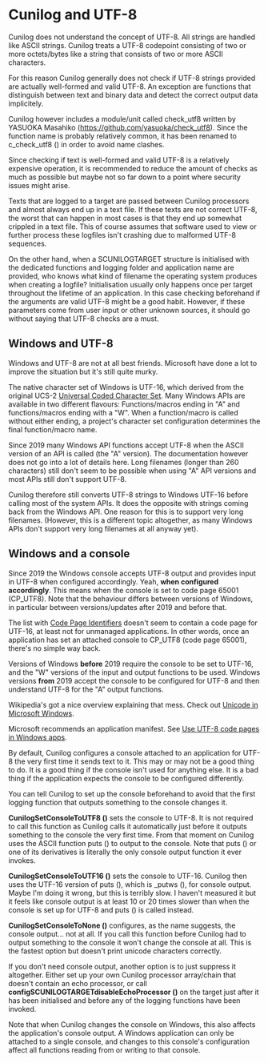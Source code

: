 
# Cunilog and UTF-8

Cunilog does not understand the concept of UTF-8. All strings are handled like
ASCII strings. Cunilog treats a UTF-8 codepoint consisting of two or more
octets/bytes like a string that consists of two or more ASCII characters.

For this reason Cunilog generally does not check if UTF-8 strings provided are
actually well-formed and valid UTF-8. An exception are functions that
distinguish between text and binary data and detect the correct output data
implicitely.

Cunilog however includes a module/unit called check_utf8 written by
YASUOKA Masahiko (https://github.com/yasuoka/check_utf8). Since the function
name is probably relatively common, it has been renamed to c_check_utf8 () in
order to avoid name clashes.

Since checking if text is well-formed and valid UTF-8 is a relatively expensive
operation, it is recommended to reduce the amount of checks as much as possible
but maybe not so far down to a point where security issues might arise.

Texts that are logged to a target are passed between Cunilog processors and
almost always end up in a text file. If these texts are not correct UTF-8, the
worst that can happen in most cases is that they end up somewhat crippled in a
text file. This of course assumes that software used to view or further
process these logfiles isn't crashing due to malformed UTF-8 sequences.

On the other hand, when a SCUNILOGTARGET structure is initialised with the
dedicated functions and logging folder and application name are provided, who
knows what kind of filename the operating system produces when creating a logfile?
Initialisation usually only happens once per target throughout the lifetime of
an application. In this case checking beforehand if the arguments are valid
UTF-8 might be a good habit. However, if these parameters come from user input
or other unknown sources, it should go without saying that UTF-8 checks are a must.

## Windows and UTF-8

Windows and UTF-8 are not at all best friends. Microsoft have done a lot to
improve the situation but it's still quite murky.

The native character set of Windows is UTF-16, which derived from the original
UCS-2 [Universal Coded Character Set](https://en.wikipedia.org/wiki/Universal_Coded_Character_Set).
Many Windows APIs are available in two different flavours: Functions/macros
ending in "A" and functions/macros ending with a "W". When a function/macro is
called without either ending, a project's character set configuration determines
the final function/macro name.

Since 2019 many Windows API functions accept UTF-8 when the ASCII version of
an API is called (the "A" version). The documentation however does not go into
a lot of details here. Long filenames (longer than 260 characters) still don't
seem to be possible when using "A" API versions and most APIs still don't support
UTF-8.

Cunilog therefore still converts UTF-8 strings to Windows UTF-16 before calling
most of the system APIs. It does the opposite with strings coming back from the
Windows API. One reason for this is to support very long filenames. (However, this
is a different topic altogether, as many Windows APIs don't support very long
filenames at all anyway yet).

## Windows and a console

Since 2019 the Windows console accepts UTF-8 output and provides input in UTF-8 when
configured accordingly. Yeah, __when configured accordingly__. This means when
the console is set to code page 65001 (CP_UTF8). Note that the behaviour differs
between versions of Windows, in particular between versions/updates after 2019
and before that.

The list with [Code Page Identifiers](https://learn.microsoft.com/en-us/windows/win32/intl/code-page-identifiers)
doesn't seem to contain a code page for UTF-16, at least not for unmanaged
applications. In other words, once an application has set an attached console to
CP_UTF8 (code page 65001), there's no simple way back.

Versions of Windows __before__ 2019 require the console to be set to UTF-16, and the "W"
versions of the input and output functions to be used. Windows versions __from__
2019 accept the console to be configured for UTF-8 and then understand UTF-8
for the "A" output functions.

Wikipedia's got a nice overview explaining that mess.
Check out [Unicode in Microsoft Windows](https://en.wikipedia.org/wiki/Unicode_in_Microsoft_Windows).

Microsoft recommends an application manifest.
See [Use UTF-8 code pages in Windows apps](https://learn.microsoft.com/en-us/windows/apps/design/globalizing/use-utf8-code-page).

By default, Cunilog configures a console attached to an application for UTF-8
the very first time it sends text to it. This may or may not be a good thing to
do. It is a good thing if the console isn't used for anything else. It is a bad
thing if the application expects the console to be configured differently.

You can tell Cunilog to set up the console beforehand to avoid that the first
logging function that outputs something to the console changes it.

__CunilogSetConsoleToUTF8 ()__ sets the console to UTF-8. It is not required to call
this function as Cunilog calls it automatically just before it outputs something
to the console the very first time. From that moment on Cunilog uses the ASCII
function puts () to output to the console. Note that puts () or one of its
derivatives is literally the only console output function it ever invokes.

__CunilogSetConsoleToUTF16 ()__ sets the console to UTF-16. Cunilog then uses the
UTF-16 version of puts (), which is _putws (), for console output. Maybe I'm
doing it wrong, but this is terribly slow. I haven't measured it but it feels
like console output is at least 10 or 20 times slower than when the console is
set up for UTF-8 and puts () is called instead.

__CunilogSetConsoleToNone ()__ configures, as the name suggests, the console
output... not at all. If you call this function before Cunilog had to output something
to the console it won't change the console at all. This is the fastest option
but doesn't print unicode characters correctly.

If you don't need console output, another option is to just suppress it altogether.
Either set up your own Cunilog processor array/chain that doesn't contain an
echo processor, or call
__configSCUNILOGTARGETdisableEchoProcessor ()__ on the target just after
it has been initialised and before any of the logging functions have been
invoked.

Note that when Cunilog changes the console on Windows, this also affects the
application's console output. A Windows application can only be attached to
a single console, and changes to this console's configuration affect all
functions reading from or writing to that console.
